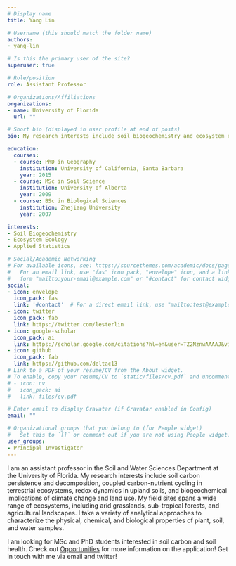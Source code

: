 ```yaml
---
# Display name
title: Yang Lin

# Username (this should match the folder name)
authors:
- yang-lin

# Is this the primary user of the site?
superuser: true

# Role/position
role: Assistant Professor 

# Organizations/Affiliations
organizations:
- name: University of Florida
  url: ""

# Short bio (displayed in user profile at end of posts)
bio: My research interests include soil biogeochemistry and ecosystem ecology.

education:
  courses:
  - course: PhD in Geography
    institution: University of California, Santa Barbara
    year: 2015
  - course: MSc in Soil Science
    institution: University of Alberta
    year: 2009
  - course: BSc in Biological Sciences
    institution: Zhejiang University
    year: 2007

interests:
- Soil Biogeochemistry
- Ecosystem Ecology
- Applied Statistics

# Social/Academic Networking
# For available icons, see: https://sourcethemes.com/academic/docs/page-builder/#icons
#   For an email link, use "fas" icon pack, "envelope" icon, and a link in the
#   form "mailto:your-email@example.com" or "#contact" for contact widget.
social:
- icon: envelope
  icon_pack: fas
  link: '#contact'  # For a direct email link, use "mailto:test@example.org".
- icon: twitter
  icon_pack: fab
  link: https://twitter.com/lesterlin
- icon: google-scholar
  icon_pack: ai
  link: https://scholar.google.com/citations?hl=en&user=TZ2NznwAAAAJ&view_op=list_works&sortby=pubdate
- icon: github
  icon_pack: fab
  link: https://github.com/deltac13
# Link to a PDF of your resume/CV from the About widget.
# To enable, copy your resume/CV to `static/files/cv.pdf` and uncomment the lines below.
# - icon: cv
#   icon_pack: ai
#   link: files/cv.pdf

# Enter email to display Gravatar (if Gravatar enabled in Config)
email: ""

# Organizational groups that you belong to (for People widget)
#   Set this to `[]` or comment out if you are not using People widget.
user_groups:
- Principal Investigator
---
```


I am an assistant professor in the Soil and Water Sciences Department at the University of Florida. My research interests include soil carbon persistence and decomposition, coupled carbon-nutrient cycling in terrestrial ecosystems, redox dynamics in upland soils, and biogeochemical implications of climate change and land use. My field sites spans a wide range of ecosystems, including arid grasslands, sub-tropical forests, and agricultural landscapes. I take a variety of analytical approaches to characterize the physical, chemical, and biological properties of plant, soil, and water samples.

I am looking for MSc and PhD students interested in soil carbon and soil health.  Check out [Opportunities](#opportunities)  for more information on the application! Get in touch with me via email and twitter!